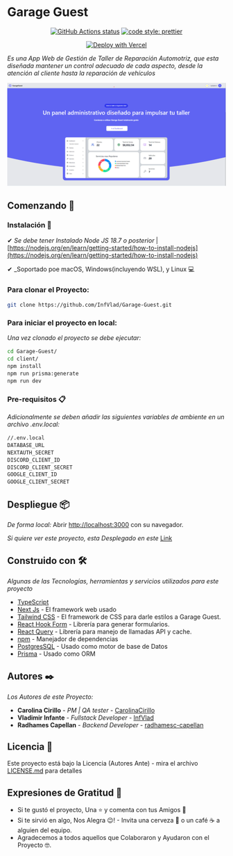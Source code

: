 # Garage Guest
<p align="center">
  <a href="https://github.com/facebook/docusaurus/actions/workflows/tests.yml"><img src="https://github.com/facebook/docusaurus/actions/workflows/tests.yml/badge.svg" alt="GitHub Actions status"></a>
  <a href= "https://github.com/prettier/prettier"><img alt="code style: prettier" src="https://img.shields.io/badge/code_style-prettier-ff69b4.svg"></a>
</p>

<p align="center">
 <a href="https://garage-guest-c14.vercel.app/"><img src="https://vercel.com/button" alt="Deploy with Vercel"/></a>
</p>


_Es una App Web de Gestión de Taller de Reparación Automotriz, que esta diseñada mantener un control adecuado de cada aspecto, desde la atención al cliente hasta la reparación de vehículos_

<p align="center">

<img src="https://github.com/No-Country/c14-13-t-node-react/blob/dev_vid/client/public/images/picture1.png?raw=true">
</p>



## Comenzando 🚀

### Instalación 🔧

✔ _Se debe tener Instalado Node JS 18.7 o posterior_ | [https://nodejs.org/en/learn/getting-started/how-to-install-nodejs](https://nodejs.org/en/learn/getting-started/how-to-install-nodejs)

✔ _Soportado poe macOS, Windows(incluyendo WSL), y Linux 💻

### Para clonar el Proyecto:

```bash
git clone https://github.com/InfVlad/Garage-Guest.git
```


### Para iniciar el proyecto en local:

_Una vez clonado el proyecto se debe ejecutar:_
```bash
cd Garage-Guest/
cd client/
npm install
npm run prisma:generate
npm run dev
```
### Pre-requisitos 📋
_Adicionalmente se deben añadir las siguientes variables de ambiente en un archivo .env.local:_

```bash
//.env.local
DATABASE_URL
NEXTAUTH_SECRET
DISCORD_CLIENT_ID
DISCORD_CLIENT_SECRET
GOOGLE_CLIENT_ID
GOOGLE_CLIENT_SECRET
```


## Despliegue 📦

_De forma local:_ Abrir [http://localhost:3000](http://localhost:3000) con su navegador.

_Si quiere ver este proyecto, esta Desplegado en este_ [Link](https://garage-guest-c14.vercel.app/)

## Construido con 🛠️

_Algunas de las Tecnologías, herramientas y servicios utilizados para este proyecto_

* [TypeScript](https://www.typescriptlang.org/docs/handbook/typescript-in-5-minutes.html)
* [Next Js](https://nextjs.org/docs/getting-started/installation) - El framework web usado
* [Tailwind CSS](https://tailwindcss.com/docs/installation) - El framework de CSS para darle estilos a Garage Guest.
* [React Hook Form](https://react-hook-form.com/get-started) - Librería para generar formularios.
* [React Query](https://tanstack.com/query/v4/docs/react/overview) - Librería para manejo de llamadas API y cache. 
* [npm](https://www.npmjs.com/) - Manejador de dependencias
* [PostgresSQL](https://www.postgresql.org/docs/) - Usado como motor de base de Datos
* [Prisma](https://www.prisma.io/docs/getting-started/quickstart) - Usado como ORM

## Autores ✒️

_Los Autores de este Proyecto:_

* **Carolina Cirillo** - *PM | QA tester* - [CarolinaCirillo](https://github.com/CarolinaCirillo)
* **Vladimir Infante** - *Fullstack Developer* - [InfVlad](https://github.com/InfVlad)
* **Radhames Capellan** - *Backend Developer* - [radhamesc-capellan](https://github.com/radhamesc-capellan)

## Licencia 📄

Este proyecto está bajo la Licencia (Autores Ante) - mira el archivo [LICENSE.md](LICENSE.md) para detalles


## Expresiones de Gratitud 🎁

* Si te gustó el proyecto, Una ⭐ y comenta con tus Amigos 📢
* Si te sirvió en algo, Nos Alegra 😉! - Invita una cerveza 🍺 o un café ☕ a alguien del equipo.
* Agradecemos a todos aquellos que Colaboraron y Ayudaron con el Proyecto 🤓.
